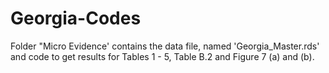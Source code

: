 # Georgia-Codes

Folder "Micro Evidence' contains the data file, named 'Georgia_Master.rds' and code to get results for Tables 1 - 5, Table B.2 and Figure 7 (a) and (b). 
